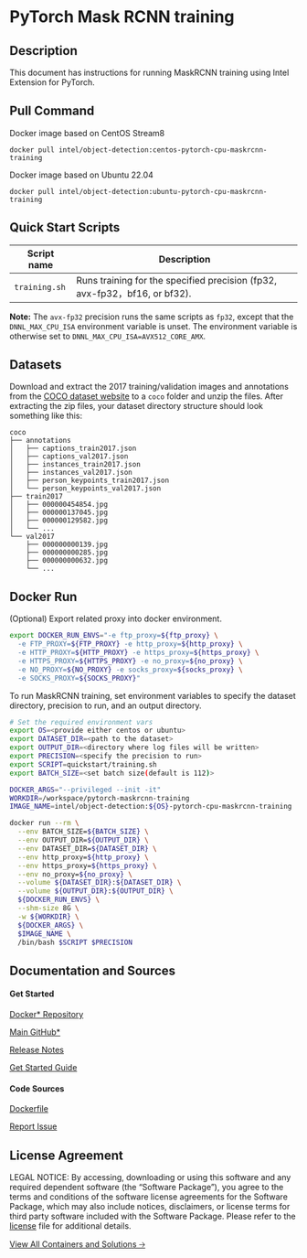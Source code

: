 # PyTorch Mask RCNN training

## Description 
This document has instructions for running MaskRCNN training using Intel Extension for PyTorch. 

## Pull Command

Docker image based on CentOS Stream8
```
docker pull intel/object-detection:centos-pytorch-cpu-maskrcnn-training
```
Docker image based on Ubuntu 22.04
```
docker pull intel/object-detection:ubuntu-pytorch-cpu-maskrcnn-training
```

## Quick Start Scripts
| Script name | Description |
|-------------|-------------|
| `training.sh` | Runs training for the specified precision (fp32, avx-fp32，bf16, or bf32). |

**Note:** The `avx-fp32` precision runs the same scripts as `fp32`, except that the `DNNL_MAX_CPU_ISA` environment variable is unset. The environment variable is otherwise set to `DNNL_MAX_CPU_ISA=AVX512_CORE_AMX`.

## Datasets
Download and extract the 2017 training/validation images and annotations from the [COCO dataset website](https://cocodataset.org/#download) to a `coco` folder and unzip the files. After extracting the zip files, your dataset directory structure should look something like this:
```
coco
├── annotations
│   ├── captions_train2017.json
│   ├── captions_val2017.json
│   ├── instances_train2017.json
│   ├── instances_val2017.json
│   ├── person_keypoints_train2017.json
│   └── person_keypoints_val2017.json
├── train2017
│   ├── 000000454854.jpg
│   ├── 000000137045.jpg
│   ├── 000000129582.jpg
│   └── ...
└── val2017
    ├── 000000000139.jpg
    ├── 000000000285.jpg
    ├── 000000000632.jpg
    └── ...
```

## Docker Run
(Optional) Export related proxy into docker environment.
```bash
export DOCKER_RUN_ENVS="-e ftp_proxy=${ftp_proxy} \
  -e FTP_PROXY=${FTP_PROXY} -e http_proxy=${http_proxy} \
  -e HTTP_PROXY=${HTTP_PROXY} -e https_proxy=${https_proxy} \
  -e HTTPS_PROXY=${HTTPS_PROXY} -e no_proxy=${no_proxy} \
  -e NO_PROXY=${NO_PROXY} -e socks_proxy=${socks_proxy} \
  -e SOCKS_PROXY=${SOCKS_PROXY}"
```
To run MaskRCNN training, set environment variables to specify the dataset directory, precision to run, and an output directory. 
```bash
# Set the required environment vars
export OS=<provide either centos or ubuntu>
export DATASET_DIR=<path to the dataset>
export OUTPUT_DIR=<directory where log files will be written>
export PRECISION=<specify the precision to run>
export SCRIPT=quickstart/training.sh 
export BATCH_SIZE=<set batch size(default is 112)>

DOCKER_ARGS="--privileged --init -it"
WORKDIR=/workspace/pytorch-maskrcnn-training
IMAGE_NAME=intel/object-detection:${OS}-pytorch-cpu-maskrcnn-training

docker run --rm \
  --env BATCH_SIZE=${BATCH_SIZE} \
  --env OUTPUT_DIR=${OUTPUT_DIR} \
  --env DATASET_DIR=${DATASET_DIR} \
  --env http_proxy=${http_proxy} \
  --env https_proxy=${https_proxy} \
  --env no_proxy=${no_proxy} \
  --volume ${DATASET_DIR}:${DATASET_DIR} \
  --volume ${OUTPUT_DIR}:${OUTPUT_DIR} \
  ${DOCKER_RUN_ENVS} \
  --shm-size 8G \
  -w ${WORKDIR} \
  ${DOCKER_ARGS} \
  $IMAGE_NAME \
  /bin/bash $SCRIPT $PRECISION
  ```
## Documentation and Sources
#### Get Started​
[Docker* Repository](https://hub.docker.com/r/intel/object-detection)

[Main GitHub*](https://github.com/IntelAI/models)

[Release Notes](https://github.com/IntelAI/models/releases)

[Get Started Guide](https://github.com/IntelAI/models/blob/master/quickstart/quickstart/object_detection/pytorch/maskrcnn/training/cpu/DEVCATALOG.md)

#### Code Sources
[Dockerfile](https://github.com/IntelAI/models/tree/master/docker/pyt-cpu)

[Report Issue](https://community.intel.com/t5/Intel-Optimized-AI-Frameworks/bd-p/optimized-ai-frameworks)

## License Agreement
LEGAL NOTICE: By accessing, downloading or using this software and any required dependent software (the “Software Package”), you agree to the terms and conditions of the software license agreements for the Software Package, which may also include notices, disclaimers, or license terms for third party software included with the Software Package. Please refer to the [license](https://github.com/IntelAI/models/tree/master/third_party) file for additional details.

[View All Containers and Solutions 🡢](https://www.intel.com/content/www/us/en/developer/tools/software-catalog/containers.html?s=Newest)
